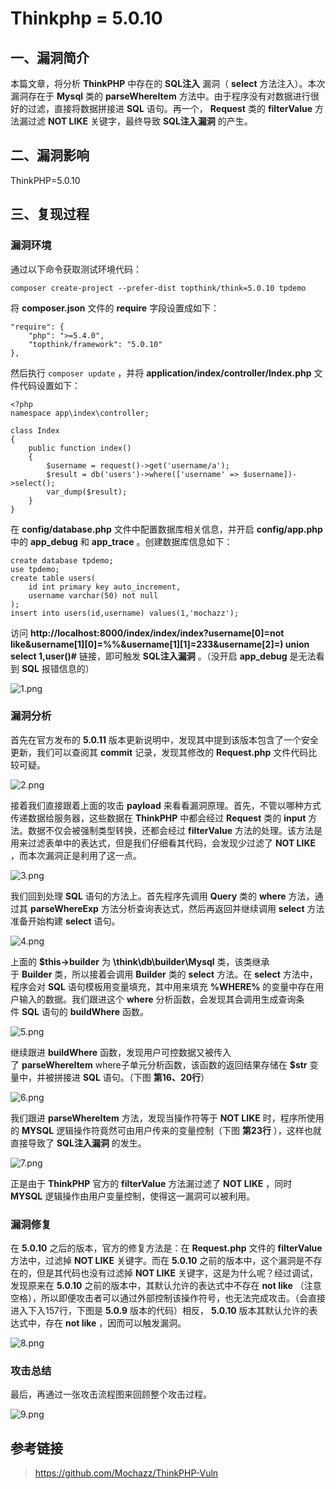 Thinkphp = 5.0.10
=================

一、漏洞简介
------------

本篇文章，将分析 **ThinkPHP** 中存在的 **SQL注入** 漏洞（ **select**
方法注入）。本次漏洞存在于 **Mysql** 类的 **parseWhereItem**
方法中。由于程序没有对数据进行很好的过滤，直接将数据拼接进 **SQL**
语句。再一个， **Request** 类的 **filterValue** 方法漏过滤 **NOT LIKE**
关键字，最终导致 **SQL注入漏洞** 的产生。

二、漏洞影响
------------

ThinkPHP=5.0.10

三、复现过程
------------

### 漏洞环境

通过以下命令获取测试环境代码：

    composer create-project --prefer-dist topthink/think=5.0.10 tpdemo

将 **composer.json** 文件的 **require** 字段设置成如下：

    "require": {
        "php": ">=5.4.0",
        "topthink/framework": "5.0.10"
    },

然后执行 `composer update` ，并将
**application/index/controller/Index.php** 文件代码设置如下：

    <?php
    namespace app\index\controller;

    class Index
    {
        public function index()
        {
            $username = request()->get('username/a');
            $result = db('users')->where(['username' => $username])->select();
            var_dump($result);
        }
    }

在 **config/database.php** 文件中配置数据库相关信息，并开启
**config/app.php** 中的 **app\_debug** 和 **app\_trace**
。创建数据库信息如下：

    create database tpdemo;
    use tpdemo;
    create table users(
        id int primary key auto_increment,
        username varchar(50) not null
    );
    insert into users(id,username) values(1,'mochazz');

访问 **http://localhost:8000/index/index/index?username\[0\]=not
like&username\[1\]\[0\]=%%&username\[1\]\[1\]=233&username\[2\]=) union
select 1,user()\#** 链接，即可触发 **SQL注入漏洞** 。（没开启
**app\_debug** 是无法看到 **SQL** 报错信息的）

![1.png](/Users/aresx/Documents/VulWiki/.resource/Thinkphp=5.0.10sql注入漏洞/media/rId25.png)

### 漏洞分析

首先在官方发布的 **5.0.11** 版本更新说明中，发现其中提到该版本包含了一个安全更新，我们可以查阅其 **commit** 记录，发现其修改的 **Request.php** 文件代码比较可疑。

![2.png](/Users/aresx/Documents/VulWiki/.resource/Thinkphp=5.0.10sql注入漏洞/media/rId27.png)

接着我们直接跟着上面的攻击 **payload** 来看看漏洞原理。首先，不管以哪种方式传递数据给服务器，这些数据在
**ThinkPHP** 中都会经过 **Request** 类的 **input**
方法。数据不仅会被强制类型转换，还都会经过 **filterValue**
方法的处理。该方法是用来过滤表单中的表达式，但是我们仔细看其代码，会发现少过滤了
**NOT LIKE** ，而本次漏洞正是利用了这一点。

![3.png](/Users/aresx/Documents/VulWiki/.resource/Thinkphp=5.0.10sql注入漏洞/media/rId28.png)

我们回到处理 **SQL** 语句的方法上。首先程序先调用 **Query** 类的
**where** 方法，通过其 **parseWhereExp**
方法分析查询表达式，然后再返回并继续调用 **select** 方法准备开始构建
**select** 语句。

![4.png](/Users/aresx/Documents/VulWiki/.resource/Thinkphp=5.0.10sql注入漏洞/media/rId29.png)

上面的 **\$this-\>builder** 为 **\\think\\db\\builder\\Mysql** 类，该类继承于 **Builder** 类，所以接着会调用 **Builder** 类的 **select** 方法。在 **select** 方法中，程序会对 **SQL** 语句模板用变量填充，其中用来填充 **%WHERE%** 的变量中存在用户输入的数据。我们跟进这个 **where** 分析函数，会发现其会调用生成查询条件 **SQL** 语句的 **buildWhere** 函数。

![5.png](/Users/aresx/Documents/VulWiki/.resource/Thinkphp=5.0.10sql注入漏洞/media/rId30.png)

继续跟进 **buildWhere** 函数，发现用户可控数据又被传入了 **parseWhereItem** where子单元分析函数，该函数的返回结果存储在
**\$str** 变量中，并被拼接进 **SQL** 语句。（下图 **第16、20行**）

![6.png](/Users/aresx/Documents/VulWiki/.resource/Thinkphp=5.0.10sql注入漏洞/media/rId31.png)

我们跟进 **parseWhereItem** 方法，发现当操作符等于 **NOT LIKE**
时，程序所使用的 **MYSQL** 逻辑操作符竟然可由用户传来的变量控制（下图
**第23行** ），这样也就直接导致了 **SQL注入漏洞** 的发生。

![7.png](/Users/aresx/Documents/VulWiki/.resource/Thinkphp=5.0.10sql注入漏洞/media/rId32.png)

正是由于 **ThinkPHP** 官方的 **filterValue** 方法漏过滤了 **NOT LIKE**
，同时 **MYSQL** 逻辑操作由用户变量控制，使得这一漏洞可以被利用。

### 漏洞修复

在 **5.0.10** 之后的版本，官方的修复方法是：在 **Request.php** 文件的
**filterValue** 方法中，过滤掉 **NOT LIKE** 关键字。而在 **5.0.10**
之前的版本中，这个漏洞是不存在的，但是其代码也没有过滤掉 **NOT LIKE**
关键字，这是为什么呢？经过调试，发现原来在 **5.0.10**
之前的版本中，其默认允许的表达式中不存在 **not like**
（注意空格），所以即便攻击者可以通过外部控制该操作符号，也无法完成攻击。（会直接进入下入157行，下图是
**5.0.9** 版本的代码）相反， **5.0.10** 版本其默认允许的表达式中，存在
**not like** ，因而可以触发漏洞。

![8.png](/Users/aresx/Documents/VulWiki/.resource/Thinkphp=5.0.10sql注入漏洞/media/rId34.png)

### 攻击总结

最后，再通过一张攻击流程图来回顾整个攻击过程。

![9.png](/Users/aresx/Documents/VulWiki/.resource/Thinkphp=5.0.10sql注入漏洞/media/rId36.png)

参考链接
--------

> https://github.com/Mochazz/ThinkPHP-Vuln
